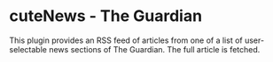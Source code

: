 # cuteNews - The Guardian

This plugin provides an RSS feed of articles from one of a list of user-selectable news sections of The Guardian. The full article is fetched.
